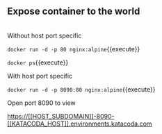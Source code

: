 ## Expose container to the world
\
Without host port specific

`docker run -d -p 80 nginx:alpine`{{execute}}

`docker ps`{{execute}}

With host port specific

`docker run -d -p 8090:80 nginx:alpine`{{execute}}

Open port 8090 to view

[https://[[HOST_SUBDOMAIN]]-8090-[[KATACODA_HOST]].environments.katacoda.com](https://[[HOST_SUBDOMAIN]]-8090-[[KATACODA_HOST]].environments.katacoda.com)
